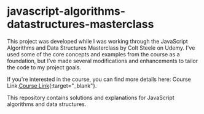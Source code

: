 # javascript-algorithms-datastructures-masterclass

This project was developed while I was working through the JavaScript Algorithms and Data Structures Masterclass by Colt Steele on Udemy. I've used some of the core concepts and examples from the course as a foundation, but I’ve made several modifications and enhancements to tailor the code to my project goals.

If you're interested in the course, you can find more details here: Course Link.[Course Link](https://www.udemy.com/course/js-algorithms-and-data-structures-masterclass/){:target="_blank"}.

This repository contains solutions and explanations for JavaScript algorithms and data structures.
